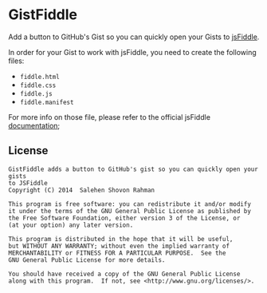 # GistFiddle

Add a button to GitHub's Gist so you can quickly open your Gists to [jsFiddle](http://jsfiddle.net/).

In order for your Gist to work with jsFiddle, you need to create the following files:

- `fiddle.html`
- `fiddle.css`
- `fiddle.js`
- `fiddle.manifest`

For more info on those file, please refer to the official jsFiddle [documentation](http://doc.jsfiddle.net/use/gist_read.html);

## License

    GistFiddle adds a button to GitHub's gist so you can quickly open your gists
    to JSFiddle
    Copyright (C) 2014  Salehen Shovon Rahman

    This program is free software: you can redistribute it and/or modify
    it under the terms of the GNU General Public License as published by
    the Free Software Foundation, either version 3 of the License, or
    (at your option) any later version.

    This program is distributed in the hope that it will be useful,
    but WITHOUT ANY WARRANTY; without even the implied warranty of
    MERCHANTABILITY or FITNESS FOR A PARTICULAR PURPOSE.  See the
    GNU General Public License for more details.

    You should have received a copy of the GNU General Public License
    along with this program.  If not, see <http://www.gnu.org/licenses/>.